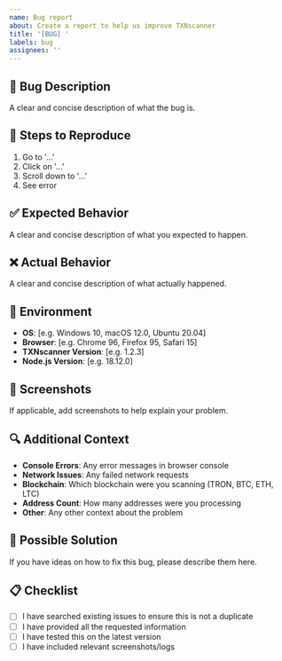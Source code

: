```yaml
---
name: Bug report
about: Create a report to help us improve TXNscanner
title: '[BUG] '
labels: bug
assignees: ''
---
```


## 🐛 Bug Description
A clear and concise description of what the bug is.

## 🔄 Steps to Reproduce
1. Go to '...'
2. Click on '...'
3. Scroll down to '...'
4. See error

## ✅ Expected Behavior
A clear and concise description of what you expected to happen.

## ❌ Actual Behavior
A clear and concise description of what actually happened.

## 📱 Environment
- **OS**: [e.g. Windows 10, macOS 12.0, Ubuntu 20.04]
- **Browser**: [e.g. Chrome 96, Firefox 95, Safari 15]
- **TXNscanner Version**: [e.g. 1.2.3]
- **Node.js Version**: [e.g. 18.12.0]

## 📸 Screenshots
If applicable, add screenshots to help explain your problem.

## 🔍 Additional Context
- **Console Errors**: Any error messages in browser console
- **Network Issues**: Any failed network requests
- **Blockchain**: Which blockchain were you scanning (TRON, BTC, ETH, LTC)
- **Address Count**: How many addresses were you processing
- **Other**: Any other context about the problem

## 🔧 Possible Solution
If you have ideas on how to fix this bug, please describe them here.

## 📋 Checklist
- [ ] I have searched existing issues to ensure this is not a duplicate
- [ ] I have provided all the requested information
- [ ] I have tested this on the latest version
- [ ] I have included relevant screenshots/logs
